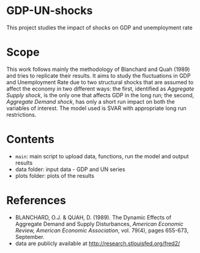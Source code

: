# GDP-UN-shocks
This project studies the impact of shocks on GDP and unemployment rate

# Scope
This work follows mainly the methodology of Blanchard and Quah (1989) and tries to replicate their results. 
It aims to study the fluctuations in GDP and Unemployment Rate due to two structural shocks that are assumed to affect the economy in
two different ways: the first, identified as *Aggregate Supply shock*, is the only one that affects GDP in the long run; the second, *Aggregate Demand
shock*, has only a short run impact on both the variables of interest.
The model used is SVAR with appropriate long run restrictions.

# Contents 
* `main`: main script to upload data, functions, run the model and output results
* data folder: input data - GDP and UN series
* plots folder: plots of the results

# References 
* BLANCHARD, O.J. & QUAH, D. (1989). The Dynamic Effects of Aggregate Demand and Supply Disturbances, *American Economic Review, American Economic Association*, vol. 79(4), pages 655-673, September.
* data are publicly available at http://research.stlouisfed.org/fred2/
